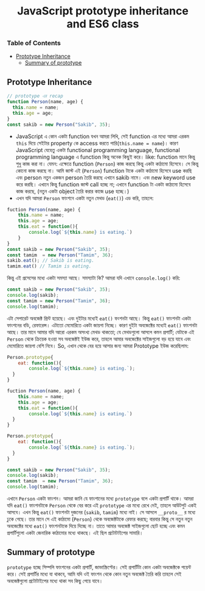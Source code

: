  <br />
 <p align="center">
    <h1 align="center">JavaScript prototype inheritance and ES6 class</h1>
</p>

### Table of Contents

- [Prototype Inheritance](#prototype-inheritance)
  - [Summary of prototype](#summary-of-prototype)

## Prototype Inheritance

```javascript
// prototype এর recap
function Person(name, age) {
  this.name = name;
  this.age = age;
}
const sakib = new Person("Sakib", 35);
```

- JavaScript এ কোন একটা function যখন আমরা লিখি, সেই function এর মধ্যে আমরা এরকম `this` দিয়ে সেইটার property কে access করতে পারি(`this.name = name`)। কারণ JavaScript যেহেতু একটা functional programming language, functional programming language এ function কিন্তু অনেক কিছুই করে। like: function মানে কিন্তু শুধু কাজ করা না। যেমন: এক্ষেত্রে function (`Person`) কাজ করছে কিন্তু একটা কাঠামো হিসেবে। সে কিন্তু কোনো কাজ করছে না। আমি জাস্ট এই (`Person`) function টাকে একটা কাঠামো হিসেবে use করছি এবং person নতুন একজন person তৈরি করছে এখানে sakib নামে। এবং new keyword use করে করছি। এখানে কিন্তু function জাস্ট call হচ্ছে না; এখানে function টা একটা কাঠামো হিসেবে কাজ করছে, (নতুন একটা object তৈরি করার কাজে use হচ্ছে।)
- এখন যদি আমরা `Person` ফাংশনে একটা নতুন মেথড (`eat()`) এড করি, তাহলে:

```javascript
fuction Person(name, age) {
	this.name = name;
	this.age = age;
	this.eat = function(){
		console.log(`${this.name} is eating.`)
  	}
}
const sakib = new Person("Sakib", 35);
const tamim  = new Person("Tamim", 36);
sakib.eat(); // Sakib is eating.
tamim.eat() // Tamim is eating.
```

কিন্তু এই প্রসেসের মধ্যে একটা সমস্যা আছে। সমস্যাটা কি?
আমরা যদি এখানে `console.log()` করি:

```javascript
const sakib = new Person("Sakib", 35);
console.log(sakib);
const tamim = new Person("Tamim", 36);
console.log(tamim);
```

এটা সেপারেট অবজেক্ট প্রিন্ট হয়েছে। এবং দুইটার মধ্যেই `eat()` ফংশনটা আছে।
কিন্তু `eat()` ফাংশনটা একটা ফাংশনের বডি, রেফারেন্স। এটাতো মেমোরিতে একটা জায়গা নিচ্ছে। কারণ দুইটা অবজেক্টের মধ্যেই `eat()` ফাংশনটা আছে। তার মানে আমার যদি আরো এরকম অসংখ্য মেথড থাকতো; যে মেথডগুলো আসলে কমন প্রপার্টি; যেটাকে এই `Person` থেকে ক্রিয়েক হওয়া সব অবজেক্টই ইউজ করে, তাহলে আমার অবজেক্টের সাইজগুলো বড় হয়ে যাবে এবং মেমোরিতে জায়গা বেশি নিবে। So, এখান থেকে বের হয়ে আসার জন্য আমরা Prototype ইউজ করেছিলাম:

```javascript
Person.prototype{
	eat: function(){
		console.log(`${this.name} is eating.`);
  }
}
```

```javascript
fuction Person(name, age) {
	this.name = name;
	this.age = age;
	this.eat = function(){
		console.log(`${this.name} is eating.`)
  }
}

Person.prototype{
	eat: function(){
		console.log(`${this.name} is eating.`);
  }
}

const sakib = new Person("Sakib", 35);
console.log(sakib);
const tamim  = new Person("Tamim", 36);
console.log(tamim);

```

এখানে `Person` একটা ফাংশন। আমরা জানি যে ফাংশানের মধ্যে `prototype` বলে একটা প্রপার্টি থাকে। আমরা যদি `eat()` ফাংশনটাকে `Person` থেকে বের করে এই `prototype` এর মধ্যে রেখে দেই, তাহলে আউটপুট একই আসবে। এখন কিন্তু `eat()` ফাংশনটা দুজনের (`sakib`, `tamim`) মধ্যে নাই। সে আসলে `__proto__` র মধ্যে ঢুকে গেছে। তার মানে সে এই কাঠামো (`Person`) থেকে অবজেক্টটাকে রেফার করছে; বারবার কিন্তু সে নতুন নতুন অবজেক্টের মধ্যে `eat()` ফাংশনটাকে দিয়ে দিচ্ছে না। তাতে আমার অবজেক্ট সাইজগুলো ছোট হচ্ছে এবং কমন প্রপার্টিগুলো একটা জেনারিক কাঠামোর মধ্যে থাকছে। এই ছিল প্রটোটাইপের সামারি।

## Summary of prototype

`prototype` হচ্ছে সিম্পলি ফাংশনের একটা প্রপার্টি, জাভাস্ক্রিপ্টের। সেই প্রপার্টিটা কোন একটা অবজেক্টকে পয়েন্ট করে। সেই প্রপার্টির মধ্যে যা থাকবে, আমি যদি ওই ফাংশন থেকে কোন নতুন অবজেক্ট তৈরি করি তাহলে সেই অবজেক্টগুলো প্রটোটাইপের মধ্যে থাকা সব কিছু পেয়ে যাবে।

